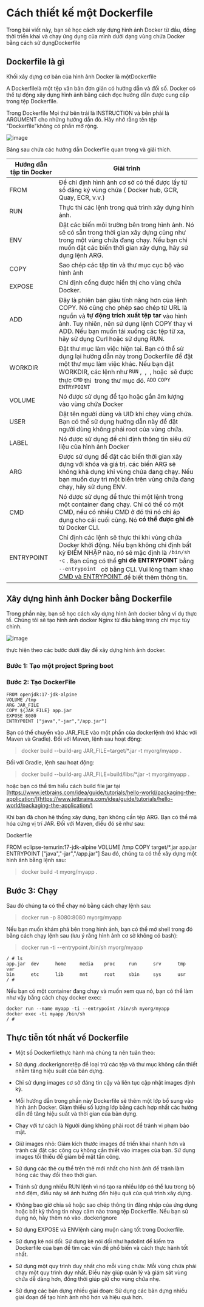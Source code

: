 # Cách thiết kế một Dockerfile

Trong bài viết này, bạn sẽ học cách xây dựng hình ảnh Docker từ đầu, đồng thời triển khai và chạy ứng dụng của mình dưới dạng vùng chứa Docker bằng cách sử dụngDockerfile

##  Dockerfile là gì

Khối xây dựng cơ bản của hình ảnh Docker là mộtDockerfile

A Dockerfilelà một tệp văn bản đơn giản có hướng dẫn và đối số. Docker có thể tự động xây dựng hình ảnh bằng cách đọc hướng dẫn được cung cấp trong tệp Dockerfile.

Trong Dockerfile Mọi thứ bên trái là INSTRUCTION và bên phải là ARGUMENT cho những hướng dẫn đó. Hãy nhớ rằng tên tệp "Dockerfile"không có phần mở rộng.

![image](https://github.com/thangdtph27626/dockerFile/assets/109157942/3694d1a0-9916-4c39-a13c-6fb27d2e5128)

Bảng sau chứa các hướng dẫn Dockerfile quan trọng và giải thích.

<table>
    <thead>
        <tr>
            <th>
                <font style="vertical-align: inherit;">
                    <font style="vertical-align: inherit;">Hướng dẫn tập tin Docker</font>
                </font>
            </th>
            <th>
                <font style="vertical-align: inherit;">
                    <font style="vertical-align: inherit;">Giải trình</font>
                </font>
            </th>
        </tr>
    </thead>
    <tbody>
        <tr>
            <td>
                <font style="vertical-align: inherit;">
                    <font style="vertical-align: inherit;">FROM</font>
                </font>
            </td>
            <td>
                <font style="vertical-align: inherit;">
                    <font style="vertical-align: inherit;">Để chỉ định hình ảnh cơ sở có thể được lấy từ sổ đăng ký vùng
                        chứa ( Docker hub, GCR, Quay, ECR, v.v.)</font>
                </font>
            </td>
        </tr>
        <tr>
            <td>
                <font style="vertical-align: inherit;">
                    <font style="vertical-align: inherit;">RUN</font>
                </font>
            </td>
            <td>
                <font style="vertical-align: inherit;">
                    <font style="vertical-align: inherit;">Thực thi các lệnh trong quá trình xây dựng hình ảnh.</font>
                </font>
            </td>
        </tr>
        <tr>
            <td>
                <font style="vertical-align: inherit;">
                    <font style="vertical-align: inherit;">ENV</font>
                </font>
            </td>
            <td>
                <font style="vertical-align: inherit;">
                    <font style="vertical-align: inherit;">Đặt các biến môi trường bên trong hình ảnh. </font>
                    <font style="vertical-align: inherit;">Nó sẽ có sẵn trong thời gian xây dựng cũng như trong một vùng
                        chứa đang chạy. </font>
                    <font style="vertical-align: inherit;">Nếu bạn chỉ muốn đặt các biến thời gian xây dựng, hãy sử dụng
                        lệnh ARG.</font>
                </font>
            </td>
        </tr>
        <tr>
            <td>
                <font style="vertical-align: inherit;">
                    <font style="vertical-align: inherit;">COPY</font>
                </font>
            </td>
            <td>
                <font style="vertical-align: inherit;">
                    <font style="vertical-align: inherit;">Sao chép các tập tin và thư mục cục bộ vào hình ảnh</font>
                </font>
            </td>
        </tr>
        <tr>
            <td>
                <font style="vertical-align: inherit;">
                    <font style="vertical-align: inherit;">EXPOSE</font>
                </font>
            </td>
            <td>
                <font style="vertical-align: inherit;">
                    <font style="vertical-align: inherit;" class="">Chỉ định cổng được hiển thị cho vùng chứa Docker.
                    </font>
                </font>
            </td>
        </tr>
        <tr>
            <td>
                <font style="vertical-align: inherit;">
                    <font style="vertical-align: inherit;">ADD</font>
                </font>
            </td>
            <td>
                <font style="vertical-align: inherit;">
                    <font style="vertical-align: inherit;">Đây là phiên bản giàu tính năng hơn của lệnh COPY. </font>
                    <font style="vertical-align: inherit;">Nó cũng cho phép sao chép từ URL là nguồn và </font>
                </font><strong>
                    <font style="vertical-align: inherit;">
                        <font style="vertical-align: inherit;">tự động trích xuất tệp tar</font>
                    </font>
                </strong>
                <font style="vertical-align: inherit;">
                    <font style="vertical-align: inherit;"> vào hình ảnh. </font>
                    <font style="vertical-align: inherit;">Tuy nhiên, nên sử dụng lệnh COPY thay vì ADD. </font>
                    <font style="vertical-align: inherit;">Nếu bạn muốn tải xuống các tệp từ xa, hãy sử dụng Curl hoặc
                        sử dụng RUN.</font>
                </font>
            </td>
        </tr>
        <tr>
            <td>
                <font style="vertical-align: inherit;">
                    <font style="vertical-align: inherit;">WORKDIR</font>
                </font>
            </td>
            <td>
                <font style="vertical-align: inherit;">
                    <font style="vertical-align: inherit;">Đặt thư mục làm việc hiện tại. </font>
                    <font style="vertical-align: inherit;">Bạn có thể sử dụng lại hướng dẫn này trong Dockerfile để đặt
                        một thư mục làm việc khác. </font>
                    <font style="vertical-align: inherit;">Nếu bạn đặt WORKDIR, các lệnh như </font>
                </font><code>RUN</code>
                <font style="vertical-align: inherit;">
                    <font style="vertical-align: inherit;">,&nbsp; </font>
                    <font style="vertical-align: inherit;">,&nbsp; </font>
                    <font style="vertical-align: inherit;">, hoặc&nbsp; sẽ được thực </font>
                </font><code>CMD</code>
                <font style="vertical-align: inherit;">
                    <font style="vertical-align: inherit;">thi&nbsp; </font>
                    <font style="vertical-align: inherit;">trong thư mục đó.</font>
                </font><code>ADD</code>
                <font style="vertical-align: inherit;"></font><code>COPY</code>
                <font style="vertical-align: inherit;"></font><code>ENTRYPOINT</code>
                <font style="vertical-align: inherit;"></font>
            </td>
        </tr>
        <tr>
            <td>
                <font style="vertical-align: inherit;">
                    <font style="vertical-align: inherit;">VOLUME</font>
                </font>
            </td>
            <td>
                <font style="vertical-align: inherit;">
                    <font style="vertical-align: inherit;">Nó được sử dụng để tạo hoặc gắn âm lượng vào vùng chứa Docker
                    </font>
                </font>
            </td>
        </tr>
        <tr>
            <td>
                <font style="vertical-align: inherit;">
                    <font style="vertical-align: inherit;">USER</font>
                </font>
            </td>
            <td>
                <font style="vertical-align: inherit;">
                    <font style="vertical-align: inherit;">Đặt tên người dùng và UID khi chạy vùng chứa. </font>
                    <font style="vertical-align: inherit;">Bạn có thể sử dụng hướng dẫn này để đặt người dùng không phải
                        root của vùng chứa.</font>
                </font>
            </td>
        </tr>
        <tr>
            <td>
                <font style="vertical-align: inherit;">
                    <font style="vertical-align: inherit;">LABEL</font>
                </font>
            </td>
            <td>
                <font style="vertical-align: inherit;">
                    <font style="vertical-align: inherit;">Nó được sử dụng để chỉ định thông tin siêu dữ liệu của hình
                        ảnh Docker</font>
                </font>
            </td>
        </tr>
        <tr>
            <td>
                <font style="vertical-align: inherit;">
                    <font style="vertical-align: inherit;">ARG</font>
                </font>
            </td>
            <td>
                <font style="vertical-align: inherit;">
                    <font style="vertical-align: inherit;">Được sử dụng để đặt các biến thời gian xây dựng với khóa và
                        giá trị. </font>
                    <font style="vertical-align: inherit;">các biến ARG sẽ không khả dụng khi vùng chứa đang chạy.
                    </font>
                    <font style="vertical-align: inherit;">Nếu bạn muốn duy trì một biến trên vùng chứa đang chạy, hãy
                        sử dụng ENV.</font>
                </font>
            </td>
        </tr>
        <tr>
            <td>
                <font style="vertical-align: inherit;">
                    <font style="vertical-align: inherit;">CMD</font>
                </font>
            </td>
            <td>
                <font style="vertical-align: inherit;">
                    <font style="vertical-align: inherit;">Nó được sử dụng để thực thi một lệnh trong một container đang
                        chạy. </font>
                    <font style="vertical-align: inherit;">Chỉ có thể có một CMD, nếu có nhiều CMD ở đó thì nó chỉ áp
                        dụng cho cái cuối cùng. </font>
                    <font style="vertical-align: inherit;">Nó </font>
                </font><strong>
                    <font style="vertical-align: inherit;">
                        <font style="vertical-align: inherit;">có thể được ghi đè</font>
                    </font>
                </strong>
                <font style="vertical-align: inherit;">
                    <font style="vertical-align: inherit;"> từ Docker CLI.</font>
                </font>
            </td>
        </tr>
        <tr>
            <td>
                <font style="vertical-align: inherit;">
                    <font style="vertical-align: inherit;">ENTRYPOINT</font>
                </font>
            </td>
            <td>
                <font style="vertical-align: inherit;">
                    <font style="vertical-align: inherit;">Chỉ định các lệnh sẽ thực thi khi vùng chứa Docker khởi động.
                    </font>
                    <font style="vertical-align: inherit;">Nếu bạn không chỉ định bất kỳ ĐIỂM NHẬP nào, nó sẽ mặc định
                        là </font>
                </font><code>/bin/sh -c</code>
                <font style="vertical-align: inherit;">
                    <font style="vertical-align: inherit;">. </font>
                    <font style="vertical-align: inherit;">Bạn cũng có thể </font>
                </font><strong>
                    <font style="vertical-align: inherit;">
                        <font style="vertical-align: inherit;">ghi đè ENTRYPOINT</font>
                    </font>
                </strong>
                <font style="vertical-align: inherit;">
                    <font style="vertical-align: inherit;"> bằng </font>
                </font><code>--entrypoint </code>
                <font style="vertical-align: inherit;">
                    <font style="vertical-align: inherit;">cờ bằng CLI. </font>
                    <font style="vertical-align: inherit;">Vui lòng tham khảo </font>
                </font><a href="https://devopscube.com/run-scripts-docker-arguments/" data-type="URL"
                    data-id="https://devopscube.com/run-scripts-docker-arguments/">
                    <font style="vertical-align: inherit;">
                        <font style="vertical-align: inherit;">CMD và ENTRYPOINT</font>
                    </font>
                </a>
                <font style="vertical-align: inherit;">
                    <font style="vertical-align: inherit;"> để biết thêm thông tin.</font>
                </font>
            </td>
        </tr>
    </tbody>
</table>

## Xây dựng hình ảnh Docker bằng Dockerfile
Trong phần này, bạn sẽ học cách xây dựng hình ảnh docker bằng ví dụ thực tế. Chúng tôi sẽ tạo hình ảnh docker Nginx từ đầu bằng trang chỉ mục tùy chỉnh.

![image](https://github.com/thangdtph27626/dockerFile/assets/109157942/a83d6b89-645a-44dd-b524-6b88eaefe8ac)

thực hiện theo các bước dưới đây để xây dựng hình ảnh docker.


### Bước 1: Tạo một project Spring boot 

### Bước 2: Tạo DockerFile

```
FROM openjdk:17-jdk-alpine
VOLUME /tmp
ARG JAR_FILE
COPY ${JAR_FILE} app.jar
EXPOSE 8080
ENTRYPOINT ["java","-jar","/app.jar"]
```

Bạn có thể chuyển vào JAR_FILE vào một phần của dockerlệnh (nó khác với Maven và Gradle). Đối với Maven, lệnh sau hoạt động:

> docker build --build-arg JAR_FILE=target/*.jar -t myorg/myapp .

Đối với Gradle, lệnh sau hoạt động:

> docker build --build-arg JAR_FILE=build/libs/*.jar -t myorg/myapp .

hoặc bạn có thể tìm hiểu cách build file jar tại [https://www.jetbrains.com/idea/guide/tutorials/hello-world/packaging-the-application/](https://www.jetbrains.com/idea/guide/tutorials/hello-world/packaging-the-application/)

Khi bạn đã chọn hệ thống xây dựng, bạn không cần tệp ARG. Bạn có thể mã hóa cứng vị trí JAR. Đối với Maven, điều đó sẽ như sau:

Dockerfile

FROM eclipse-temurin:17-jdk-alpine
VOLUME /tmp
COPY target/*.jar app.jar
ENTRYPOINT ["java","-jar","/app.jar"]
Sau đó, chúng ta có thể xây dựng một hình ảnh bằng lệnh sau:

> docker build -t myorg/myapp .

## Bước 3: Chạy 
Sau đó chúng ta có thể chạy nó bằng cách chạy lệnh sau:

> docker run -p 8080:8080 myorg/myapp

Nếu bạn muốn khám phá bên trong hình ảnh, bạn có thể mở shell trong đó bằng cách chạy lệnh sau (lưu ý rằng hình ảnh cơ sở không có bash):

> docker run -ti --entrypoint /bin/sh myorg/myapp


```
/ # ls
app.jar  dev      home     media    proc     run      srv      tmp      var
bin      etc      lib      mnt      root     sbin     sys      usr
/ #
```

Nếu bạn có một container đang chạy và muốn xem qua nó, bạn có thể làm như vậy bằng cách chạy docker exec:

```
docker run --name myapp -ti --entrypoint /bin/sh myorg/myapp
docker exec -ti myapp /bin/sh
/ #
```

## Thực tiễn tốt nhất về Dockerfile


- Một số Dockerfilethực hành mà chúng ta nên tuân theo:

- Sử dụng  .dockerignoretệp để loại trừ các tệp và thư mục không cần thiết nhằm tăng hiệu suất của bản dựng.
- Chỉ sử dụng images cơ sở đáng tin cậy và liên tục cập nhật images định kỳ.
- Mỗi hướng dẫn trong phần này Dockerfile sẽ thêm một lớp bổ sung vào hình ảnh Docker. Giảm thiểu số lượng lớp bằng cách hợp nhất các hướng dẫn để tăng hiệu suất và thời gian của bản dựng.
- Chạy với tư cách là Người dùng không phải root để tránh vi phạm bảo mật.
- Giữ images nhỏ: Giảm kích thước images để triển khai nhanh hơn và tránh cài đặt các công cụ không cần thiết vào images của bạn. Sử dụng images tối thiểu để giảm bề mặt tấn công.
- Sử dụng các thẻ cụ thể trên thẻ mới nhất cho hình ảnh để tránh làm hỏng các thay đổi theo thời gian.
- Tránh sử dụng nhiều RUN lệnh vì nó tạo ra nhiều lớp có thể lưu trong bộ nhớ đệm, điều này sẽ ảnh hưởng đến hiệu quả của quá trình xây dựng.
- Không bao giờ chia sẻ hoặc sao chép thông tin đăng nhập của ứng dụng hoặc bất kỳ thông tin nhạy cảm nào trong tệp Dockerfile. Nếu bạn sử dụng nó, hãy thêm nó vào .dockerignore
- Sử dụng EXPOSE và ENVlệnh càng muộn càng tốt trong Dockerfile.
- Sử dụng kẻ nói dối: Sử dụng kẻ nói dối như hadolint để kiểm tra Dockerfile của bạn để tìm các vấn đề phổ biến và cách thực hành tốt nhất.
- Sử dụng một quy trình duy nhất cho mỗi vùng chứa: Mỗi vùng chứa phải chạy một quy trình duy nhất. Điều này giúp quản lý và giám sát vùng chứa dễ dàng hơn, đồng thời giúp giữ cho vùng chứa nhẹ.
- Sử dụng các bản dựng nhiều giai đoạn: Sử dụng các bản dựng nhiều giai đoạn để tạo hình ảnh nhỏ hơn và hiệu quả hơn.


